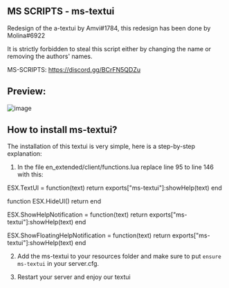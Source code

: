 ## MS SCRIPTS - ms-textui

Redesign of the a-textui by Amvi#1784, this redesign has been done by Molina#6922

It is strictly forbidden to steal this script either by changing the name or removing the authors' names.

MS-SCRIPTS: https://discord.gg/BCrFN5QDZu


## Preview:

![image](https://user-images.githubusercontent.com/113800789/230480039-c2b38250-f839-47a0-8f2f-ebc8ff616949.png)


## How to install ms-textui?

The installation of this textui is very simple, here is a step-by-step explanation:

1. In the file en_extended/client/functions.lua replace line 95 to line 146 with this:

ESX.TextUI = function(text)
    return exports["ms-textui"]:showHelp(text)
end

function ESX.HideUI()
    return
end

ESX.ShowHelpNotification = function(text)
    return exports["ms-textui"]:showHelp(text)
end

ESX.ShowFloatingHelpNotification = function(text)
    return exports["ms-textui"]:showHelp(text)
end

2. Add the ms-textui to your resources folder and make sure to put ``ensure ms-textui`` in your server.cfg.

3. Restart your server and enjoy our textui
